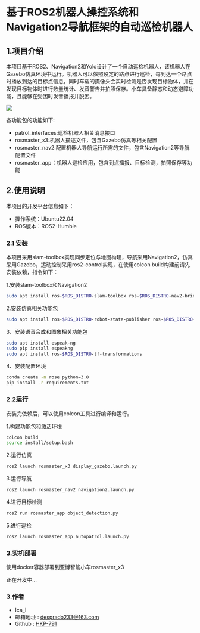# 基于ROS2机器人操控系统和Navigation2导航框架的自动巡检机器人

## 1.项目介绍
本项目基于ROS2、Navigation2和Yolo设计了一个自动巡检机器人，该机器人在Gazebo仿真环境中运行。机器人可以依照设定的路点进行巡检，每到达一个路点时播放到达的目标点信息，同时车载的摄像头会实时检测是否发现目标物体，并在发现目标物体时进行数量统计、发音警告并拍照保存。小车具备静态和动态避障功能，且能够在受困时发音播报并脱困。

<img src="material/output.gif">

各功能包的功能如下:
- patrol_interfaces:巡检机器人相关消息接口
- rosmaster_x3:机器人描述文件，包含Gazebo仿真等相关配置
- rosmaster_nav2:配置机器人导航运行所需的文件，包含Navigation2等导航配置文件
- rosmaster_app：机器人巡检应用，包含到点播报、目标检测，拍照保存等功能

## 2.使用说明

本项目的开发平台信息如下：

- 操作系统：Ubuntu22.04
- ROS版本：ROS2-Humble 

### 2.1 安装

本项目采用slam-toolbox实现同步定位与地图构建，导航采用Navigation2，仿真采用Gazebo，运动控制采用ros2-control实现，在使用colcon build构建前请先安装依赖，指令如下：

1.安装slam-toolbox和Navigation2
```bash
sudo apt install ros-$ROS_DISTRO-slam-toolbox ros-$ROS_DISTRO-nav2-bringup
```
2.安装仿真相关功能包
```bash
sudo apt install ros-$ROS_DISTRO-robot-state-publisher ros-$ROS_DISTRO-joint-state-publisher ros-$ROS_DISTRO-gazebo-ros-pkgs ros-$ROS_DISTRO-gazebo-ros-controllers
```
3、安装语音合成和图象相关功能包
```bash
sudo apt install espeak-ng
sudo pip install espeakng
sudo apt install ros-$ROS_DISTRO-tf-transformations
```
4、安装配置环境
```bash
conda create -n rose python=3.8
pip install -r requirements.txt
```

### 2.2运行

安装完依赖后，可以使用colcon工具进行编译和运行。

1.构建功能包和激活环境
```bash
colcon build
source install/setup.bash
```
2.运行仿真
```bash
ros2 launch rosmaster_x3 display_gazebo.launch.py
```
3.运行导航
```bash
ros2 launch rosmaster_nav2 navigation2.launch.py
```
4.进行目标检测
```bash
ros2 run rosmaster_app object_detection.py
```
5.进行巡检
```bash
ros2 launch rosmaster_app autopatrol.launch.py
```

### 3.实机部署

使用docker容器部署到亚博智能小车rosmaster_x3

正在开发中...

### 3.作者

- Ica_l
- 邮箱地址 : [desprado233@163.com](desprado233@163.com)
- Github : [HKP-791](https://github.com/HKP-791)